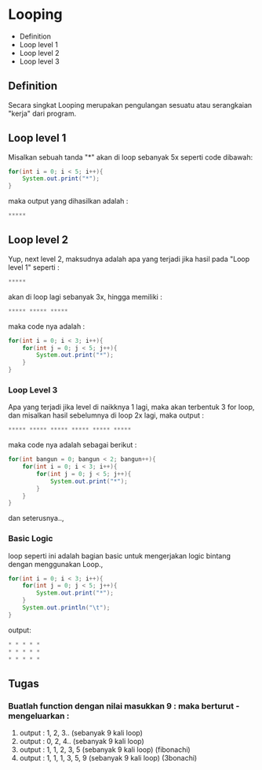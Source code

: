# Looping
* Definition 
* Loop level 1
* Loop level 2
* Loop level 3

## Definition 
Secara singkat Looping merupakan pengulangan sesuatu atau serangkaian "kerja" dari program.

## Loop level 1
Misalkan sebuah tanda "*" akan di loop sebanyak 5x seperti code dibawah: 
```java
for(int i = 0; i < 5; i++){
	System.out.print("*");
}	
```
maka output yang dihasilkan adalah : 
```js
*****
```

## Loop level 2
Yup, next level 2, maksudnya adalah apa yang terjadi jika hasil pada "Loop level 1" seperti : 
```js
*****
```
akan di loop lagi sebanyak 3x, hingga memiliki : 
```js
***** ***** *****
```

maka code nya adalah : 
```java
for(int i = 0; i < 3; i++){
	for(int j = 0; j < 5; j++){
		System.out.print("*");
	}
}
```

### Loop Level 3 
Apa yang terjadi jika level di naikknya 1 lagi, maka akan terbentuk 3 for loop, dan misalkan hasil sebelumnya di loop 2x lagi, maka output : 
```js
***** ***** ***** ***** ***** *****
```
maka code nya adalah sebagai berikut : 
```java
for(int bangun = 0; bangun < 2; bangun++){
	for(int i = 0; i < 3; i++){
		for(int j = 0; j < 5; j++){
			System.out.print("*");
		}
	}
}
```

dan seterusnya.., 

### Basic Logic
loop seperti ini adalah bagian basic untuk mengerjakan logic bintang dengan menggunakan Loop., 
```java
for(int i = 0; i < 3; i++){
	for(int j = 0; j < 5; j++){
		System.out.print("*");
	}
	System.out.println("\t");
} 
```
output: 
```js
* * * * * 
* * * * * 
* * * * *
```
 
## Tugas 
### Buatlah function dengan nilai masukkan 9 : maka berturut - mengeluarkan : 
1. output : 1, 2, 3.. (sebanyak 9 kali loop)
2. output : 0, 2, 4.. (sebanyak 9 kali loop)
3. output : 1, 1, 2, 3, 5 (sebanyak 9 kali loop) (fibonachi)
4. output : 1, 1, 1, 3, 5, 9 (sebanyak 9 kali loop) (3bonachi)  


